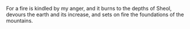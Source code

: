 For a fire is kindled by my anger, and it burns to the depths of Sheol, devours the earth and its increase, and sets on fire the foundations of the mountains.
